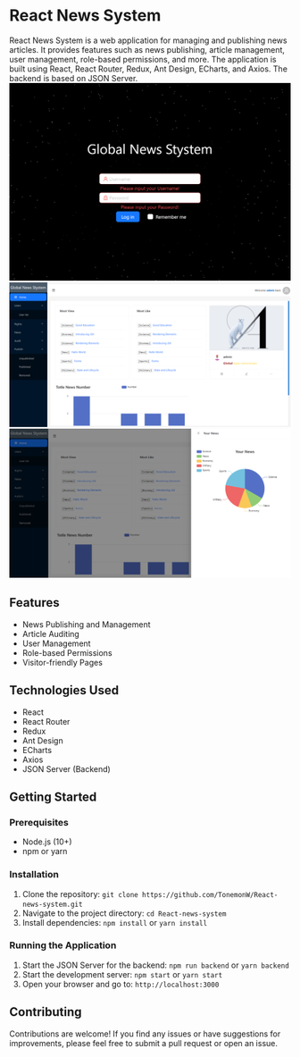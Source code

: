 # React News System

React News System is a web application for managing and publishing news articles. It provides features such as news publishing, article management, user management, role-based permissions, and more. The application is built using React, React Router, Redux, Ant Design, ECharts, and Axios. The backend is based on JSON Server.
![Screenshot 1](Login.png)
![Screenshot 2](Home.png)
![Screenshot 3](Charts.png)
## Features

- News Publishing and Management
- Article Auditing
- User Management
- Role-based Permissions
- Visitor-friendly Pages

## Technologies Used

- React
- React Router
- Redux
- Ant Design
- ECharts
- Axios
- JSON Server (Backend)

## Getting Started

### Prerequisites

- Node.js (10+)
- npm or yarn

### Installation

1. Clone the repository: `git clone https://github.com/TonemonW/React-news-system.git`
2. Navigate to the project directory: `cd React-news-system`
3. Install dependencies: `npm install` or `yarn install`

### Running the Application

1. Start the JSON Server for the backend: `npm run backend` or `yarn backend`
2. Start the development server: `npm start` or `yarn start`
3. Open your browser and go to: `http://localhost:3000`

## Contributing

Contributions are welcome! If you find any issues or have suggestions for improvements, please feel free to submit a pull request or open an issue.
